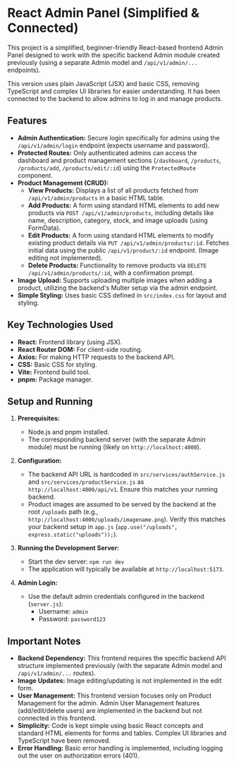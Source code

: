 # React Admin Panel (Simplified & Connected)

This project is a simplified, beginner-friendly React-based frontend Admin Panel designed to work with the specific backend Admin module created previously (using a separate Admin model and `/api/v1/admin/...` endpoints).

This version uses plain JavaScript (JSX) and basic CSS, removing TypeScript and complex UI libraries for easier understanding. It has been connected to the backend to allow admins to log in and manage products.

## Features

*   **Admin Authentication:** Secure login specifically for admins using the `/api/v1/admin/login` endpoint (expects username and password).
*   **Protected Routes:** Only authenticated admins can access the dashboard and product management sections (`/dashboard`, `/products`, `/products/add`, `/products/edit/:id`) using the `ProtectedRoute` component.
*   **Product Management (CRUD):**
    *   **View Products:** Displays a list of all products fetched from `/api/v1/admin/products` in a basic HTML table.
    *   **Add Products:** A form using standard HTML elements to add new products via `POST /api/v1/admin/products`, including details like name, description, category, stock, and image uploads (using FormData).
    *   **Edit Products:** A form using standard HTML elements to modify existing product details via `PUT /api/v1/admin/products/:id`. Fetches initial data using the public `/api/v1/product/:id` endpoint. (Image editing not implemented).
    *   **Delete Products:** Functionality to remove products via `DELETE /api/v1/admin/products/:id`, with a confirmation prompt.
*   **Image Upload:** Supports uploading multiple images when adding a product, utilizing the backend's Multer setup via the admin endpoint.
*   **Simple Styling:** Uses basic CSS defined in `src/index.css` for layout and styling.


## Key Technologies Used

*   **React:** Frontend library (using JSX).
*   **React Router DOM:** For client-side routing.
*   **Axios:** For making HTTP requests to the backend API.
*   **CSS:** Basic CSS for styling.
*   **Vite:** Frontend build tool.
*   **pnpm:** Package manager.

## Setup and Running

1.  **Prerequisites:**
    *   Node.js and pnpm installed.
    *   The corresponding backend server (with the separate Admin module) must be running (likely on `http://localhost:4000`).



2.  **Configuration:**
    *   The backend API URL is hardcoded in `src/services/authService.js` and `src/services/productService.js` as `http://localhost:4000/api/v1`. Ensure this matches your running backend.
    *   Product images are assumed to be served by the backend at the root `/uploads` path (e.g., `http://localhost:4000/uploads/imagename.png`). Verify this matches your backend setup in `app.js` (`app.use("/uploads", express.static("uploads"));`).

3.  **Running the Development Server:**
    *   Start the dev server: `npm run dev`
    *   The application will typically be available at `http://localhost:5173`.

4.  **Admin Login:**
    *   Use the default admin credentials configured in the backend (`server.js`):
        *   Username: `admin`
        *   Password: `password123`

## Important Notes

*   **Backend Dependency:** This frontend requires the specific backend API structure implemented previously (with the separate Admin model and `/api/v1/admin/...` routes).
*   **Image Updates:** Image editing/updating is not implemented in the edit form.
*   **User Management:** This frontend version focuses only on Product Management for the admin. Admin User Management features (add/edit/delete users) are implemented in the backend but not connected in this frontend.
*   **Simplicity:** Code is kept simple using basic React concepts and standard HTML elements for forms and tables. Complex UI libraries and TypeScript have been removed.
*   **Error Handling:** Basic error handling is implemented, including logging out the user on authorization errors (401).

